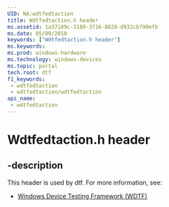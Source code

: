 ```yaml
---
UID: NA:wdtfedtaction
title: Wdtfedtaction.h header
ms.assetid: 1a37109c-3189-3716-8828-d932cb790efb
ms.date: 05/09/2018
keywords: ["Wdtfedtaction.h header"]
ms.keywords: 
ms.prod: windows-hardware
ms.technology: windows-devices
ms.topic: portal
tech.root: dtf
f1_keywords:
 - wdtfedtaction
 - wdtfedtaction/wdtfedtaction
api_name:
 - wdtfedtaction
---
```


# Wdtfedtaction.h header


## -description

This header is used by dtf. For more information, see:

- [Windows Device Testing Framework (WDTF)](../_dtf/index.md)


